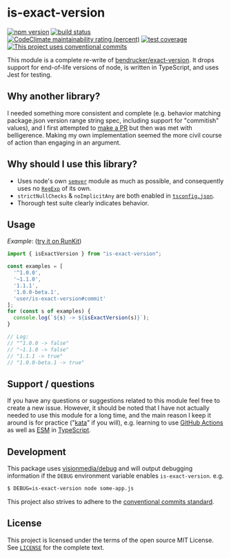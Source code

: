 # is-exact-version

[![npm version][npm-image]][npm-url]
[![build status][gh-actions-image]][gh-actions-url]
[![CodeClimate maintainability rating (percent)][code-climate-image]][code-climate-url]
[![test coverage][codecov-image]][codecov-url]
[![This project uses conventional commits][conventional-commits-image]][conventional-commits-url]

This module is a complete re-write of [bendrucker/exact-version](https://github.com/bendrucker/exact-version).
It drops support for end-of-life versions of node, is written in TypeScript, and uses Jest for testing.

## Why another library?

I needed something more consistent and complete
(e.g. behavior matching package.json version range string spec, including support for "commitish" values),
and I first attempted to [make a PR](https://github.com/bendrucker/exact-version/pull/1)
but then was met with belligerence.
Making my own implementation seemed the more civil course of action than engaging in an argument.

## Why should I use this library?

* Uses node's own [`semver`](https://www.npmjs.com/package/semver) module as much as possible,
  and consequently uses no [`RegExp`](https://developer.mozilla.org/en-US/docs/Web/JavaScript/Reference/Global_Objects/RegExp)
  of its own.
* `strictNullChecks` & `noImplicitAny` are both enabled in [`tsconfig.json`](tslint.json).
* Thorough test suite clearly indicates behavior.

## Usage

*Example*: ([try it on RunKit](https://npm.runkit.com/is-exact-version))
 
```js
import { isExactVersion } from "is-exact-version";

const examples = [
  '^1.0.0',
  '~1.1.0',
  '1.1.1',
  '1.0.0-beta.1',
  'user/is-exact-version#commit'
];
for (const s of examples) {
  console.log(`${s} -> ${isExactVersion(s)}`);
}

// Log:
// "^1.0.0 -> false"
// "~1.1.0 -> false"
// "1.1.1 -> true"
// "1.0.0-beta.1 -> true"
```

## Support / questions

If you have any questions or suggestions related to this module feel free to create a new issue.
However, it should be noted that I have not actually needed to use this module for a long time,
and the main reason I keep it around is for practice
("[kata](https://www.soapui.org/testing-dojo/testing-katas/what-are-testing-katas/)" if you will),
e.g. learning to use
[GitHub Actions](https://github.com/features/actions)
as well as
[ESM](https://nodejs.org/api/esm.html) in [TypeScript](https://www.typescriptlang.org/docs/handbook/esm-node.html).

## Development

This package uses [visionmedia/debug](https://github.com/visionmedia/debug)
and will output debugging information if the `DEBUG` environment variable
enables `is-exact-version`. e.g.

```sh
$ DEBUG=is-exact-version node some-app.js
```

This project also strives to adhere to the [conventional commits standard](https://www.conventionalcommits.org/).

## License

This project is licensed under the terms of the open source MIT License.
See [`LICENSE`](LICENSE) for the complete text.

[npm-image]: https://img.shields.io/npm/v/is-exact-version.svg?style=flat-square
[npm-url]: https://npmjs.org/package/is-exact-version
[gh-actions-image]: https://img.shields.io/endpoint.svg?url=https%3A%2F%2Factions-badge.atrox.dev%2Fjacobq%2Fis-exact-version%2Fbadge&style=flat-square
[gh-actions-url]: https://actions-badge.atrox.dev/jacobq/is-exact-version/goto
[code-climate-image]: https://img.shields.io/codeclimate/maintainability-percentage/jacobq/is-exact-version.svg?style=flat-square
[code-climate-url]: https://codeclimate.com/github/jacobq/is-exact-version
[codecov-image]: https://img.shields.io/codecov/c/github/jacobq/is-exact-version.svg?style=flat-square
[codecov-url]: https://codecov.io/gh/jacobq/is-exact-version
[conventional-commits-image]: https://img.shields.io/badge/Conventional%20Commits-1.0.0-yellow.svg?style=flat-square
[conventional-commits-url]: https://conventionalcommits.org
